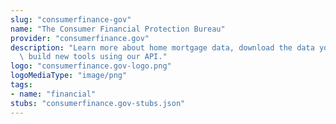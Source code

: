 ```yaml
---
slug: "consumerfinance-gov"
name: "The Consumer Financial Protection Bureau"
provider: "consumerfinance.gov"
description: "Learn more about home mortgage data, download the data yourself, or\
  \ build new tools using our API."
logo: "consumerfinance.gov-logo.png"
logoMediaType: "image/png"
tags:
- name: "financial"
stubs: "consumerfinance.gov-stubs.json"
---
```

